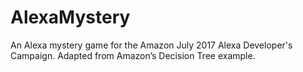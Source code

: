# AlexaMystery
An Alexa mystery game for the Amazon July 2017 Alexa Developer's Campaign. Adapted from Amazon’s Decision Tree example.
